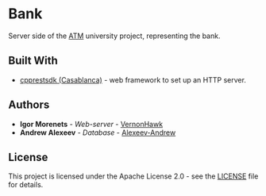 # Bank
Server side of the [ATM](https://github.com/Kitske/ATM) university project, representing the bank.

## Built With

- [cpprestsdk (Casablanca)](https://github.com/Microsoft/cpprestsdk) - web framework to set up an HTTP server.

## Authors

- **Igor Morenets** - *Web-server* - [VernonHawk](https://github.com/VernonHawk)
- **Andrew Alexeev** - *Database* - [Alexeev-Andrew](https://github.com/Alexeev-Andrew)

## License

This project is licensed under the Apache License 2.0 - see the [LICENSE](LICENSE) file for details.
